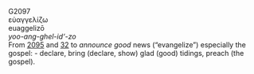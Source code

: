 <body>
  <p>G2097<br>  εὐαγγελίζω  <br> euaggelizō  <br><i>yoo-ang-ghel-id‘-zo </i><br>From <a href="g2095.htm">2095</a> and <a href="g0032.htm">32</a>  to <i>announce</i> <i>good</i> news (“evangelize”) especially the gospel: - declare, bring (declare, show) glad (good) tidings, preach (the gospel).<br></p>
 </body>